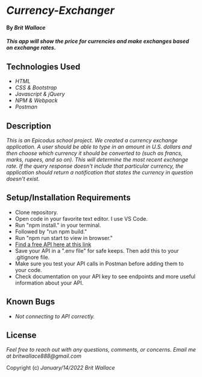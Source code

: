 # _Currency-Exchanger_

#### By _Brit Wallace_

#### _This app will show the price for currencies and make exchanges based on exchange rates._

## Technologies Used

* _HTML_
* _CSS & Bootstrap_
* _Javascript & jQuery_
* _NPM & Webpack_
* _Postman_

## Description

_This is an Epicodus school project.  We created a currency exchange application.  A user should be able to type in an amount in U.S. dollars and then choose which currency it should be converted to (such as francs, marks, rupees, and so on). This will determine the most recent exchange rate. If the query response doesn't include that particular currency, the application should return a notification that states the currency in question doesn't exist._

## Setup/Installation Requirements

* Clone repository.
* Open code in your favorite text editor. I use VS Code.
* Run "npm install." in your terminal.
* Followed by "run npm build."
* Run "npm run start to view in browser."
* [Find a free API here at this link](https://app.exchangerate-api.com/dashboard/confirmed)
* Save your API in a ".env file" for safe keeps. Then add this to your .gitignore file.
* Make sure you test your API calls in Postman before adding them to your code.
* Check documentation on your API key to see endpoints and more useful information about your API.


## Known Bugs

* _Not connecting to API correctly._


## License

_Feel free to reach out with any questions, comments, or concerns. Email me at britwallace888@gmail.com_

Copyright (c) _January/14/2022_ _Brit Wallace_